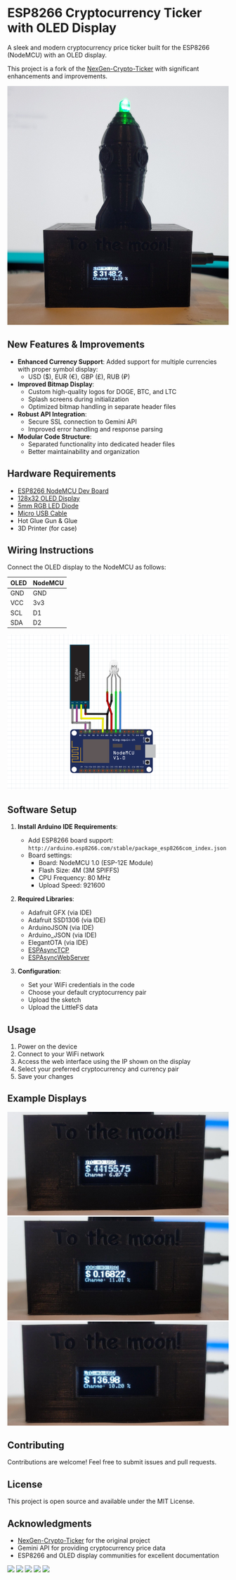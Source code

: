 # ESP8266 Cryptocurrency Ticker with OLED Display

A sleek and modern cryptocurrency price ticker built for the ESP8266 (NodeMCU) with an OLED display.

This project is a fork of the [NexGen-Crypto-Ticker](https://github.com/NexGen-Digital-Solutions/NexGen-Crypto-Ticker) with significant enhancements and improvements.

<img src="https://github.com/FierceSkit/DogeTicker/blob/main/images/ToTheMoon-With-ShibeLid.jpg?raw=true" width="510"/>

## New Features & Improvements

- **Enhanced Currency Support**: Added support for multiple currencies with proper symbol display:
  - USD ($), EUR (€), GBP (£), RUB (₽)
- **Improved Bitmap Display**:
  - Custom high-quality logos for DOGE, BTC, and LTC
  - Splash screens during initialization
  - Optimized bitmap handling in separate header files
- **Robust API Integration**:
  - Secure SSL connection to Gemini API
  - Improved error handling and response parsing
- **Modular Code Structure**:
  - Separated functionality into dedicated header files
  - Better maintainability and organization

## Hardware Requirements

- [ESP8266 NodeMCU Dev Board](https://www.amazon.com/gp/product/B081CSJV2V/)
- [128x32 OLED Display](https://www.amazon.com/gp/product/B08L7QW7SR/)
- [5mm RGB LED Diode](https://www.amazon.com/gp/product/B01C3ZZT8W/)
- [Micro USB Cable](https://www.amazon.com/gp/product/B072J1BSV6/)
- Hot Glue Gun & Glue
- 3D Printer (for case)

## Wiring Instructions

Connect the OLED display to the NodeMCU as follows:

|OLED|NodeMCU|
|--|--|
|GND|GND|
|VCC|3v3|
|SCL|D1|
|SDA|D2|

<img src="https://github.com/FierceSkit/DogeTicker/blob/main/images/WiringSchematic.png?raw=true" />

## Software Setup

1. **Install Arduino IDE Requirements**:
   - Add ESP8266 board support: `http://arduino.esp8266.com/stable/package_esp8266com_index.json`
   - Board settings:
     - Board: NodeMCU 1.0 (ESP-12E Module)
     - Flash Size: 4M (3M SPIFFS)
     - CPU Frequency: 80 MHz
     - Upload Speed: 921600

2. **Required Libraries**:
   - Adafruit GFX (via IDE)
   - Adafruit SSD1306 (via IDE)
   - ArduinoJSON (via IDE)
   - Arduino_JSON (via IDE)
   - ElegantOTA (via IDE)
   - [ESPAsyncTCP](https://github.com/me-no-dev/ESPAsyncTCP)
   - [ESPAsyncWebServer](https://github.com/me-no-dev/ESPAsyncWebServer)

3. **Configuration**:
   - Set your WiFi credentials in the code
   - Choose your default cryptocurrency pair
   - Upload the sketch
   - Upload the LittleFS data

## Usage

1. Power on the device
2. Connect to your WiFi network
3. Access the web interface using the IP shown on the display
4. Select your preferred cryptocurrency and currency pair
5. Save your changes

## Example Displays

<img src="https://github.com/FierceSkit/DogeTicker/blob/main/images/BTCUSD.jpg?raw=true" />
<img src="https://github.com/FierceSkit/DogeTicker/blob/main/images/DOGEUSD.jpg?raw=true" />
<img src="https://github.com/FierceSkit/DogeTicker/blob/main/images/LTCUSD.jpg?raw=true" />

## Contributing

Contributions are welcome! Feel free to submit issues and pull requests.

## License

This project is open source and available under the MIT License.

## Acknowledgments

- [NexGen-Crypto-Ticker](https://github.com/NexGen-Digital-Solutions/NexGen-Crypto-Ticker) for the original project
- Gemini API for providing cryptocurrency price data
- ESP8266 and OLED display communities for excellent documentation 

<img src="https://github.com/NexGen-Digital-Solutions/NexGen-Crypto-Ticker/blob/main/images/WebInterfaceScreenshot.png?raw=true" />
<img src="https://github.com/NexGen-Digital-Solutions/NexGen-Crypto-Ticker/blob/main/images/BTCUSD.jpg?raw=true" />
<img src="https://github.com/NexGen-Digital-Solutions/NexGen-Crypto-Ticker/blob/main/images/DOGEUSD.jpg?raw=true" />
<img src="https://github.com/NexGen-Digital-Solutions/NexGen-Crypto-Ticker/blob/main/images/ETHUSD.jpg?raw=true" />
<img src="https://github.com/NexGen-Digital-Solutions/NexGen-Crypto-Ticker/blob/main/images/LTCUSD.jpg?raw=true" />
